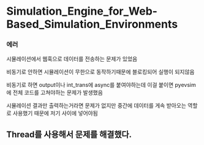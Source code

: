 # Simulation_Engine_for_Web-Based_Simulation_Environments


### 에러

시뮬레이션에서 웹훅으로 데이터를 전송하는 문제가 있었음

비동기로 안하면 시뮬레이션이 무한으로 동작하기때문에 블로킹되어 실행이 되지않음

비동기로 하면 output이나 int_trans에 async를 붙여야하는데 이걸 붙이면 pyevsim에 전체 코드를 고쳐야하는 문제가 발생했음

시뮬레이션 결과만 출력하는거라면 문제가 없지만 중간에 데이터를 게속 받아오는 역할로 사용했기 때문에 저기 사이에 넣어야됨

## Thread를 사용해서 문제를 해결했다. 
